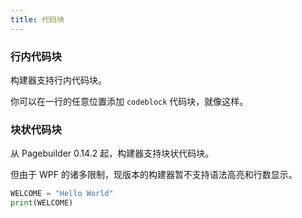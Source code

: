 ```yaml
---
title: 代码块
---
```

### 行内代码块
构建器支持行内代码块。

你可以在一行的任意位置添加 `codeblock` 代码块，就像这样。

### 块状代码块
从 Pagebuilder 0.14.2 起，构建器支持块状代码块。

但由于 WPF 的诸多限制，现版本的构建器暂不支持语法高亮和行数显示。

```python
WELCOME = "Hello World"
print(WELCOME)
```